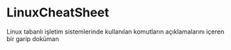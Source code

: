 # LinuxCheatSheet

Linux tabanlı işletim sistemlerinde kullanılan komutların açıklamalarını içeren bir garip doküman
